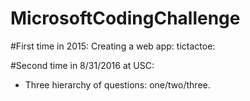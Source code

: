 # MicrosoftCodingChallenge

#First time in 2015: Creating a web app: tictactoe:

#Second time in 8/31/2016 at USC:
* Three hierarchy of questions: one/two/three.
